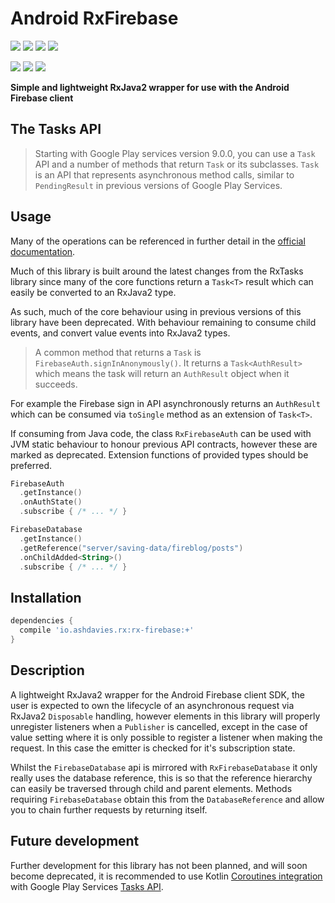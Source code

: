 # Android RxFirebase

[![](https://img.shields.io/circleci/project/github/ashdavies/rx-firebase.svg)](https://circleci.com/gh/ashdavies/rx-firebase)
[![](https://img.shields.io/codacy/coverage/03ae86d9ce934421879bc407aa157732.svg)](https://app.codacy.com/project/ash.davies/rx-firebase/dashboard)
[![](https://img.shields.io/maven-central/v/io.ashdavies.rx.rxtasks/rx-firebase.svg)](https://search.maven.org/artifact/io.ashdavies.rx.rxfirebase/rx-firebase)
![](https://img.shields.io/github/license/ashdavies/rx-firebase.svg)

[![](https://img.shields.io/codacy/grade/03ae86d9ce934421879bc407aa157732.svg)](https://app.codacy.com/project/ash.davies/rx-firebase/dashboard)
[![](https://img.shields.io/github/last-commit/ashdavies/rx-firebase.svg)](https://github.com/ashdavies/rx-firebase/commits/master)
[![](https://img.shields.io/github/issues-pr/ashdavies/rx-firebase.svg)](https://github.com/ashdavies/rx-firebase/pulls)

**Simple and lightweight RxJava2 wrapper for use with the Android Firebase client**

## The Tasks API
> Starting with Google Play services version 9.0.0, you can use a `Task` API and a number of methods
that return `Task` or its subclasses. `Task` is an API that represents asynchronous method calls, similar to `PendingResult` in previous versions of Google Play Services.

## Usage
Many of the operations can be referenced in further detail in the
[official documentation](https://firebase.google.com/docs/).

Much of this library is built around the latest changes from the RxTasks library since many of the
core functions return a `Task<T>` result which can easily be converted to an RxJava2 type.

As such, much of the core behaviour using in previous versions of this library have been deprecated.
With behaviour remaining to consume child events, and convert value events into RxJava2 types.

> A common method that returns a `Task` is `FirebaseAuth.signInAnonymously()`. It returns a `Task<AuthResult>`
 which means the task will return an `AuthResult` object when it succeeds.

For example the Firebase sign in API asynchronously returns an `AuthResult` which can be consumed via
`toSingle` method as an extension of `Task<T>`.

If consuming from Java code, the class `RxFirebaseAuth` can be used with JVM static behaviour to
honour previous API contracts, however these are marked as deprecated. Extension functions of provided
types should be preferred.

```kotlin
FirebaseAuth
  .getInstance()
  .onAuthState()
  .subscribe { /* ... */ }

FirebaseDatabase
  .getInstance()
  .getReference("server/saving-data/fireblog/posts")
  .onChildAdded<String>()
  .subscribe { /* ... */ }
```

## Installation
```gradle
dependencies {
  compile 'io.ashdavies.rx:rx-firebase:+'
}
```

## Description
A lightweight RxJava2 wrapper for the Android Firebase client SDK, the user is expected
to own the lifecycle of an asynchronous request via RxJava2 `Disposable` handling, however elements
in this library will properly unregister listeners when a `Publisher` is cancelled, except in the
case of value setting where it is only possible to register a listener when making the request.
In this case the emitter is checked for it's subscription state.

Whilst the `FirebaseDatabase` api is mirrored with `RxFirebaseDatabase` it only really uses the
database reference, this is so that the reference hierarchy can easily be traversed through child
and parent elements. Methods requiring `FirebaseDatabase` obtain this from the `DatabaseReference`
and allow you to chain further requests by returning itself.

## Future development
Further development for this library has not been planned, and will soon become deprecated,
it is recommended to use Kotlin [Coroutines integration](https://github.com/Kotlin/kotlinx.coroutines/tree/master/integration/kotlinx-coroutines-play-services) with Google Play Services [Tasks API](https://developers.google.com/android/guides/tasks).
